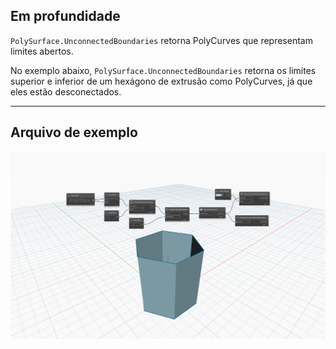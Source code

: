 ## Em profundidade
`PolySurface.UnconnectedBoundaries` retorna PolyCurves que representam limites abertos.

No exemplo abaixo, `PolySurface.UnconnectedBoundaries` retorna os limites superior e inferior de um hexágono de extrusão como PolyCurves, já que eles estão desconectados.

___
## Arquivo de exemplo

![PolySurface.UnconnectedBoundaries](./Autodesk.DesignScript.Geometry.PolySurface.UnconnectedBoundaries_img.jpg)
